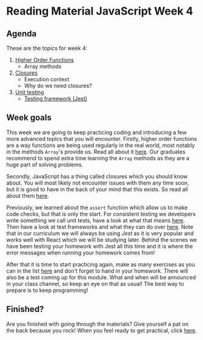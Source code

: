 # Reading Material JavaScript Week 4

## Agenda

These are the topics for week 4:

1. [Higher Order Functions](https://study.hackyourfuture.net/#/javascript/higher-order-functions)
   - Array methods
1. [Closures](https://study.hackyourfuture.net/#/javascript/closures)
   - Execution context
   - Why do we need closures?
1. [Unit testing](https://study.hackyourfuture.net/#/testing/unit-tests)
   - [Testing framework (Jest)](https://study.hackyourfuture.net/#/tools/test-framework)

## Week goals

This week we are going to keep practicing coding and introducing a few more advanced topics that you will encounter. Firstly, higher order functions are a way functions are being used regularly in the real world, most notably in the methods `Array`'s provide us. Read all about it [here](https://study.hackyourfuture.net/#/javascript/higher-order-functions). Our graduates recommend to spend extra time learning the `Array` methods as they are a huge part of solving problems.

Secondly, JavaScript has a thing called closures which you should know about. You will most likely not encounter issues with them any time soon, but it is good to have in the back of your mind that this exists. So read all about them [here](https://study.hackyourfuture.net/#/javascript/closures).

Previously, we learned about the `assert` function which allow us to make code checks, but that is only the start. For consistent testing we developers write something we call unit tests, have a look at what that means [here](https://study.hackyourfuture.net/#/testing/unit-tests). Then have a look at test frameworks and what they can do over [here](https://study.hackyourfuture.net/#/tools/test-framework). Note that in our curriculum we will always be using _Jest_ as it is very popular and works well with React which we will be studying later. Behind the scenes we have been testing your homework with Jest all this time and it is where the error messages when running your homework comes from!

After that it is time to start practicing again, make as many exercises as you can in the list [here](./MAKEME.md) and don't forget to hand in your homework. There will also be a test coming up for this module. What and when will be announced in your class channel, so keep an eye on that as usual! The best way to prepare is to keep programming!

## Finished?

Are you finished with going through the materials? Give yourself a pat on the back because you rock! When you feel ready to get practical, click [here](./MAKEME.md).

